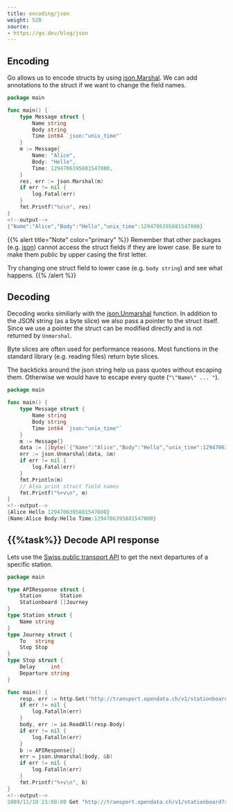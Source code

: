 ```yaml
---
title: encoding/json
weight: 520
source:
- https://go.dev/blog/json
---
```



## Encoding

Go allows us to encode structs by using [json.Marshal](https://pkg.go.dev/encoding/json#Marshal). We can add annotations to the struct if we want to change the field names.

```go
package main

func main() {
    type Message struct {
        Name string
        Body string
        Time int64 `json:"unix_time"`
    }
    m := Message{
        Name: "Alice",
        Body: "Hello",
        Time: 1294706395881547000,
    }
    res, err := json.Marshal(m)
    if err != nil {
        log.Fatal(err)
    }
    fmt.Printf("%s\n", res)
}
<!--output-->
{"Name":"Alice","Body":"Hello","unix_time":1294706395881547000}
```

{{% alert title="Note" color="primary" %}}
Remember that other packages (e.g. [json](https://pkg.go.dev/encoding/json)) cannot access the struct fields if they are lower case. Be sure to make them public by upper casing the first letter.

Try changing one struct field to lower case (e.g. `body string`) and see what happens.
{{% /alert %}}


## Decoding

Decoding works similiarly with the [json.Unmarshal](https://pkg.go.dev/encoding/json#Unmarshal) function. In addition to the JSON string (as a byte slice) we also pass a pointer to the struct itself. Since we use a pointer the struct can be modified directly and is not returned by `Unmarshal`.

Byte slices are often used for performance reasons. Most functions in the standard library (e.g. reading files) return byte slices.

The backticks around the json string help us pass quotes without escaping them. Otherwise we would have to escape every quote (`"\"Name\" ... "`).

```go
package main

func main() {
    type Message struct {
        Name string
        Body string
        Time int64 `json:"unix_time"`
    }
    m := Message{}
    data := []byte(`{"Name":"Alice","Body":"Hello","unix_time":1294706395881547000}`)
    err := json.Unmarshal(data, &m)
    if err != nil {
        log.Fatal(err)
    }
    fmt.Println(m)
    // Also print struct field names
    fmt.Printf("%+v\n", m)
}
<!--output-->
{Alice Hello 1294706395881547000}
{Name:Alice Body:Hello Time:1294706395881547000}
```


## {{%task%}} Decode API response

Lets use the [Swiss public transport API](https://transport.opendata.ch/) to get the next departures of a specific station.

```go
package main

type APIResponse struct {
	Station      Station
	Stationboard []Journey
}
type Station struct {
	Name string
}
type Journey struct {
	To   string
	Stop Stop
}
type Stop struct {
	Delay     int
	Departure string
}

func main() {
	resp, err := http.Get("http://transport.opendata.ch/v1/stationboard?station=Monbijou&limit=3")
	if err != nil {
		log.Fatalln(err)
	}
	body, err := io.ReadAll(resp.Body)
	if err != nil {
		log.Fatalln(err)
	}
	b := APIResponse{}
	err = json.Unmarshal(body, &b)
	if err != nil {
		log.Fatalln(err)
	}
	fmt.Printf("%+v\n", b)
}
<!--output-->
2009/11/10 23:00:00 Get "http://transport.opendata.ch/v1/stationboard?station=Monbijou&limit=3": dial tcp: lookup transport.opendata.ch on 169.254.169.254:53: dial udp 169.254.169.254:53: connect: no route to host
```

